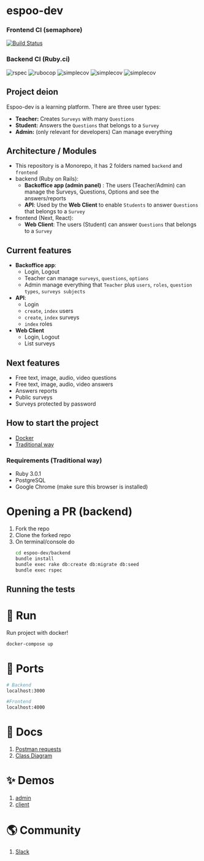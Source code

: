# espoo-dev

<p align="center">
  <h3>Frontend CI (semaphore)</h3>
  <a href='https://andersonmalheiro.semaphoreci.com/badges/espoo-dev/branches/master.svg?style=shields'> <img src='https://andersonmalheiro.semaphoreci.com/badges/espoo-dev/branches/main.svg?style=shields' alt='Build Status'></a>
</p>

<p align="center">
  <h3>Backend CI (Ruby.ci)</h3>

  <img src="https://ruby.ci/badges/c9e80d1d-18a0-48f0-a533-541666383998/rspec?cache=false" alt="rspec"/>
  <img src="https://ruby.ci/badges/c9e80d1d-18a0-48f0-a533-541666383998/rubocop?cache=false" alt="rubocop"/>
  <img src="https://ruby.ci/badges/c9e80d1d-18a0-48f0-a533-541666383998/simplecov?cache=false" alt="simplecov"/>
  <img src="https://ruby.ci/badges/c9e80d1d-18a0-48f0-a533-541666383998/brakeman?cache=false" alt="simplecov"/>
  <img src="https://ruby.ci/badges/c9e80d1d-18a0-48f0-a533-541666383998/reek?cache=false" alt="simplecov"/>
</p>

## Project deion
Espoo-dev is a learning platform. There are three user types:
- **Teacher:** Creates `Surveys` with many `Questions`
- **Student:** Answers the `Questions` that belongs to a `Survey`
- **Admin:** (only relevant for developers) Can manage everything

## Architecture / Modules
- This repository is a Monorepo, it has 2 folders named `backend` and `frontend`
- backend (Ruby on Rails):
  - **Backoffice app (admin panel)** : The users (Teacher/Admin) can manage the Surveys, Questions, Options and see the answers/reports
  - **API**: Used by the **Web Client** to enable `Students` to answer `Questions` that belongs to a `Survey`
- frontend (Next, React):
  - **Web Client**: The users (Student) can answer `Questions` that belongs to a `Survey`

## Current features
- **Backoffice app**:
  - Login, Logout
  - Teacher can manage `surveys`, `questions`, `options`
  - Admin manage everything that `Teacher` plus `users`, `roles`, `question types`, `surveys subjects`
- **API**:
  - Login
  - `create`, `index` users
  - `create`, `index` surveys
  - `index` roles
- **Web Client**
  - Login, Logout
  - List surveys

 ## Next features
 - Free text, image, audio, video questions
 - Free text, image, audio, video answers
 - Answers reports
 - Public surveys
 - Surveys protected by password

## How to start the project
- [Docker](http://link_to_docker_readme)
- [Traditional way](http://link_to_traditional_way_readme)

### Requirements (Traditional way)
 - Ruby 3.0.1
 - PostgreSQL
 - Google Chrome (make sure this browser is installed)

# Opening a PR (backend)
1. Fork the repo
2. Clone the forked repo
3. On terminal/console do
    ```bash
    cd espoo-dev/backend
    bundle install
    bundle exec rake db:create db:migrate db:seed
    bundle exec rspec
    ```

## Running the tests

# 🐳 Run
Run project with docker!

```bash
docker-compose up
```

# 🚪 Ports
```sh
# Backend
localhost:3000

#Frontend
localhost:4000
```

# 📝 Docs

1. [Postman requests](https://www.postman.com/grey-zodiac-51715/workspace/espoo/overview)
1. [Class Diagram](https://drive.google.com/file/d/1681YmHrron_fxAb8tOebmzTbqy9qGM8p/view?usp=sharing)


# ✨ Demos
1. [admin](https://espoo.herokuapp.com/)
1. [client](https://espoo-dev.vercel.app/)

# 🌎 Community
1. [Slack](https://join.slack.com/t/espoo-dev/shared_invite/zt-q3od66jm-x7MNmrenB0fra86jop0jsg)



